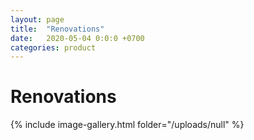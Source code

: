```yaml
---
layout: page
title:  "Renovations"
date:   2020-05-04 0:0:0 +0700
categories: product
---
```

# Renovations


{% include image-gallery.html folder="/uploads/null" %}